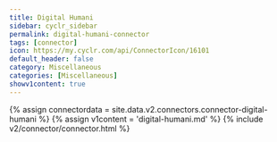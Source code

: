 ```yaml
---
title: Digital Humani
sidebar: cyclr_sidebar
permalink: digital-humani-connector
tags: [connector]
icon: https://my.cyclr.com/api/ConnectorIcon/16101
default_header: false
category: Miscellaneous
categories: [Miscellaneous]
showv1content: true
---
```

{% assign connectordata = site.data.v2.connectors.connector-digital-humani %}
{% assign v1content = 'digital-humani.md' %}
{% include v2/connector/connector.html %}	